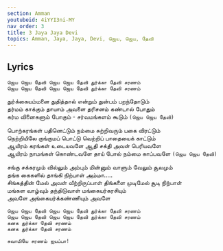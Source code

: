 ```yaml
---
section: Amman
youtubeid: 4iYYI3ni-MY
nav_order: 3
title: 3 Jaya Jaya Devi
topics: Amman, Jaya, Jaya, Devi, ஜெய, ஜெய, தேவி  
---
```



## Lyrics


`ஜெய ஜெய தேவி ஜெய ஜெய தேவி துர்க்கா தேவி சரணம்`\
`ஜெய ஜெய தேவி ஜெய ஜெய தேவி துர்க்கா தேவி சரணம்`

துர்க்கையம்மனை துதித்தால் என்றும் துன்பம் பறந்தோடும்\
தர்மம் காக்கும் தாயாம் அவளை தரிசனம் கண்டால் போதும்\
கர்ம வினைகளும் போகும் - சர்வமங்களம் கூடும் `(ஜெய ஜெய தேவி)`

பொற்கரங்கள் பதினெட்டும் நம்மை சுற்றிவரும் பகை விரட்டும்\
நெற்றியிலே குங்குமப் பொட்டு வெற்றிப் பாதையைக் காட்டும்\
ஆயிரம் கரங்கள் உடையவளே ஆதி சக்தி அவள் பெரியவளே\
ஆயிரம் நாமங்கள் கொண்டவளே தாய் போல் நம்மை காப்பவளே `(ஜெய ஜெய தேவி)`

சங்கு சக்கரமும் வில்லும் அம்பும் மின்னும் வாளும் வேலும் சூலமும்\
தங்க கைகளில் தாங்கி நிற்பாள் அம்மா.....\
சிங்கத்தின் மேல் அவள் வீற்றிருப்பாள் திங்களை முடிமேல் சூடி நிற்பாள்\
மங்கள வாழ்வும் தந்திடுவாள் மங்கையர்கரசியும்\
அவளே அங்கையர்க்கண்ணியும் அவளே

`ஜெய ஜெய தேவி ஜெய ஜெய தேவி துர்க்கா தேவி சரணம்`\
`ஜெய ஜெய தேவி ஜெய ஜெய தேவி துர்க்கா தேவி சரணம்`\
`கனக துர்க்கா தேவி சரணம்`\
`கனக துர்க்கா தேவி சரணம்`

`சுவாமியே சரணம் ஐயப்பா!`

